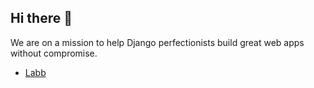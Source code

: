 ## Hi there 👋

We are on a mission to help Django perfectionists build great web apps without compromise.

- [Labb](https://labb.io/)
